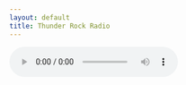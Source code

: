 ```yaml
---
layout: default
title: Thunder Rock Radio
---
```


<audio controls>
  <source src="https://206.45.155.224/thunder.mp3" type="audio/mpeg">
</audio>